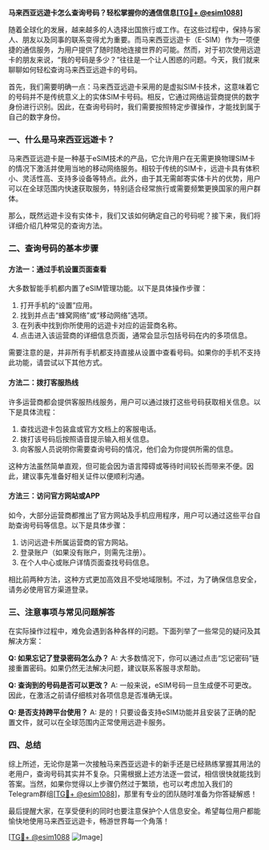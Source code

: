 **马来西亚远遊卡怎么查询号码？轻松掌握你的通信信息[[TG💪+ @esim1088](https://t.me/s/esim1088)]**

随着全球化的发展，越来越多的人选择出国旅行或工作。在这些过程中，保持与家人、朋友以及同事的联系变得尤为重要。而马来西亚远遊卡（E-SIM）作为一项便捷的通信服务，为用户提供了随时随地连接世界的可能。然而，对于初次使用远遊卡的朋友来说，“我的号码是多少？”往往是一个让人困惑的问题。今天，我们就来聊聊如何轻松查询马来西亚远遊卡的号码。

首先，我们需要明确一点：马来西亚远遊卡采用的是虚拟SIM卡技术，这意味着它的号码并不是传统意义上的实体SIM卡号码。相反，它通过网络运营商提供的数字身份进行识别。因此，在查询号码时，我们需要按照特定步骤操作，才能找到属于自己的数字身份。

### 一、什么是马来西亚远遊卡？

马来西亚远遊卡是一种基于eSIM技术的产品，它允许用户在无需更换物理SIM卡的情况下激活并使用当地的移动网络服务。相较于传统的SIM卡，远遊卡具有体积小、灵活性高、支持多设备等特点。此外，由于其无需邮寄实体卡片的优势，用户可以在全球范围内快速获取服务，特别适合经常旅行或需要频繁更换国家的用户群体。

那么，既然远遊卡没有实体卡，我们又该如何确定自己的号码呢？接下来，我们将详细介绍几种常见的查询方法。

### 二、查询号码的基本步骤

#### 方法一：通过手机设置页面查看
大多数智能手机都内置了eSIM管理功能。以下是具体操作步骤：

1. 打开手机的“设置”应用。
2. 找到并点击“蜂窝网络”或“移动网络”选项。
3. 在列表中找到你所使用的远遊卡对应的运营商名称。
4. 点击进入该运营商的详细信息页面，通常会显示包括号码在内的多项信息。

需要注意的是，并非所有手机都支持直接从设置中查看号码。如果你的手机不支持此功能，请尝试以下其他方式。

#### 方法二：拨打客服热线
许多运营商都会提供客服热线服务，用户可以通过拨打这些号码获取相关信息。以下是具体流程：

1. 查找远遊卡包装盒或官方文档上的客服电话。
2. 拨打该号码后按照语音提示输入相关信息。
3. 向客服人员说明你需要查询号码的情况，他们会为你提供所需的信息。

这种方法虽然简单直观，但可能会因为语言障碍或等待时间较长而带来不便。因此，建议事先准备好相关证件以便顺利沟通。

#### 方法三：访问官方网站或APP
如今，大部分运营商都推出了官方网站及手机应用程序，用户可以通过这些平台自助查询号码等信息。以下是具体步骤：

1. 访问远遊卡所属运营商的官方网站。
2. 登录账户（如果没有账户，则需先注册）。
3. 在个人中心或账户详情页面查找号码信息。

相比前两种方法，这种方式更加高效且不受地域限制。不过，为了确保信息安全，请务必使用官方渠道登录。

### 三、注意事项与常见问题解答

在实际操作过程中，难免会遇到各种各样的问题。下面列举了一些常见的疑问及其解决方案：

**Q: 如果忘记了登录密码怎么办？**
A: 大多数情况下，你可以通过点击“忘记密码”链接重置密码。如果仍然无法解决问题，建议联系客服寻求帮助。

**Q: 查询到的号码是否可以更改？**
A: 一般来说，eSIM号码一旦生成便不可更改。因此，在激活之前请仔细核对各项信息是否准确无误。

**Q: 是否支持跨平台使用？**
A: 是的！只要设备支持eSIM功能并且安装了正确的配置文件，就可以在全球范围内正常使用远遊卡服务。

### 四、总结

综上所述，无论你是第一次接触马来西亚远遊卡的新手还是已经熟练掌握其用法的老用户，查询号码其实并不复杂。只需根据上述方法逐一尝试，相信很快就能找到答案。当然，如果你觉得以上步骤仍然过于繁琐，也可以考虑加入我们的Telegram群组[[TG💪+ @esim1088](https://t.me/s/esim1088)]，那里有专业的团队随时准备为你答疑解惑！

最后提醒大家，在享受便利的同时也要注意保护个人信息安全。希望每位用户都能愉快地使用马来西亚远遊卡，畅游世界每一个角落！

[[TG💪+ @esim1088](https://t.me/s/esim1088) ![Image](https://i.postimg.cc/4NQfJmqS/Snipaste-2025-05-13-00-14-12.png)]